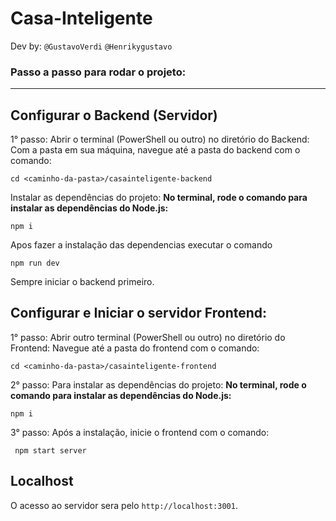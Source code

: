 # Casa-Inteligente
Dev by: `@GustavoVerdi` ```@Henrikygustavo```
### Passo a passo para rodar o projeto:
---
## Configurar o Backend (Servidor)
1° passo: Abrir o terminal (PowerShell ou outro) no diretório do Backend:<br/> 
Com a pasta em sua máquina, navegue até a pasta do backend com o comando:
   ```
   cd <caminho-da-pasta>/casainteligente-backend
   ```
Instalar as dependências do projeto:
**No terminal, rode o comando para instalar as dependências do Node.js:**
   ```
   npm i
   ```
Apos fazer a instalação das dependencias executar o comando
 ```
 npm run dev
 ```
Sempre iniciar o backend primeiro.
## Configurar e Iniciar o servidor Frontend:

1° passo: Abrir outro terminal (PowerShell ou outro) no diretório do Frontend:
Navegue até a pasta do frontend com o comando:
   ```
   cd <caminho-da-pasta>/casainteligente-frontend
   ```
2° passo: Para instalar as dependências do projeto:
**No terminal, rode o comando para instalar as dependências do Node.js:**
   ```
   npm i
   ```
3° passo: Após a instalação, inicie o frontend com o comando:
  ```
   npm start server
  ```
## Localhost
O acesso ao servidor sera pelo `http://localhost:3001`.
